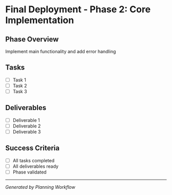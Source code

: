 # Final Deployment - Phase 2: Core Implementation

## Phase Overview
Implement main functionality and add error handling

## Tasks
- [ ] Task 1
- [ ] Task 2
- [ ] Task 3

## Deliverables
- [ ] Deliverable 1
- [ ] Deliverable 2
- [ ] Deliverable 3

## Success Criteria
- [ ] All tasks completed
- [ ] All deliverables ready
- [ ] Phase validated

---
*Generated by Planning Workflow*